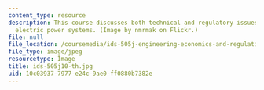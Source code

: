 ```yaml
---
content_type: resource
description: This course discusses both technical and regulatory issues surrounding
  electric power systems. (Image by nmrmak on Flickr.)
file: null
file_location: /coursemedia/ids-505j-engineering-economics-and-regulation-of-the-electric-power-sector-spring-2010/10c039377977e24c9ae0ff0880b7382e_ids-505j10-th.jpg
file_type: image/jpeg
resourcetype: Image
title: ids-505j10-th.jpg
uid: 10c03937-7977-e24c-9ae0-ff0880b7382e
---
```

